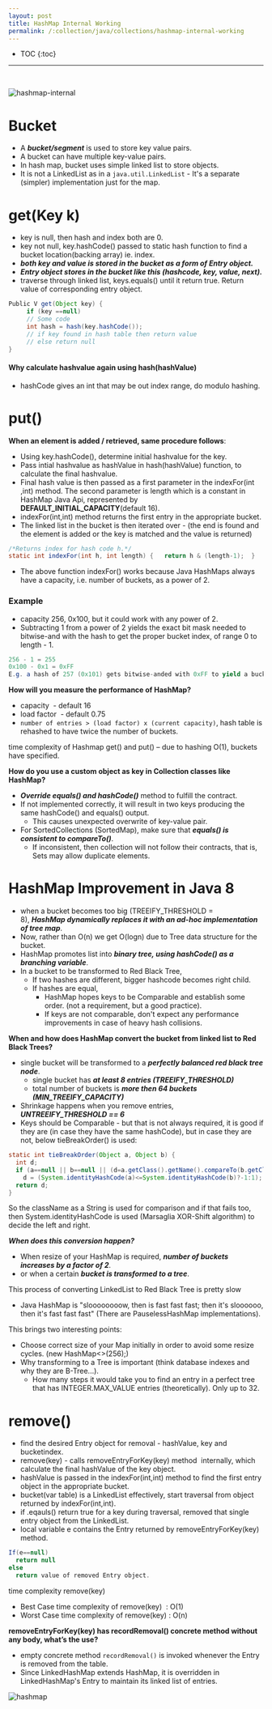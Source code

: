 ```yaml
---
layout: post
title: HashMap Internal Working
permalink: /:collection/java/collections/hashmap-internal-working
---
```


- TOC
{:toc}

<hr><br>

![hashmap-internal]({{site.cdn}}/java/collections/hashmap-internal.png)

# Bucket
* A ***bucket/segment*** is used to store key value pairs.
* A bucket can have multiple key-value pairs. 
* In hash map, bucket uses simple linked list to store objects.
* It is not a LinkedList as in a `java.util.LinkedList` - It's a separate (simpler) implementation just for the map.

# get(Key k)
* key is null, then hash and index both are 0.
* key not null, key.hashCode() passed to static hash function to find a bucket location(backing array) ie. index. 
* ***both key and value is stored in the bucket as a form of Entry object.***
* ***Entry object stores in the bucket like this (hashcode, key, value, next).***
* traverse through linked list, keys.equals() until it return true. Return value of corresponding entry object.

```java
Public V get(Object key) {
     if (key ==null)
     // Some code    
     int hash = hash(key.hashCode());    
     // if key found in hash table then return value
     // else return null
}
```

#### Why calculate hashvalue again using hash(hashValue) 
* hashCode gives an int that may be out index range, do modulo hashing.  

# put()
**When an element is added / retrieved, same procedure follows**:
* Using key.hashCode(), determine initial hashvalue for the key.
* Pass intial hashvalue as hashValue in hash(hashValue) function, to calculate the final hashvalue.
* Final hash value is then passed as a first parameter in the indexFor(int ,int) method.  The second parameter is length which is a constant in HashMap Java Api, represented by **DEFAULT_INITIAL_CAPACITY**(default 16).
* indexFor(int,int) method returns the first entry in the appropriate bucket.
* The linked list in the bucket is then iterated over - (the end is found and the element is added or the key is matched and the value is returned)

```java
/*Returns index for hash code h.*/
static int indexFor(int h, int length) {   return h & (length-1);  }
```
* The above function indexFor() works because Java HashMaps always have a capacity, i.e. number of buckets, as a power of 2.

### Example
* capacity 256, 0x100, but it could work with any power of 2.
* Subtracting 1 from a power of 2 yields the exact bit mask needed to bitwise-and with the hash to get the proper bucket index, of range 0 to length - 1.

```java
256 - 1 = 255
0x100 - 0x1 = 0xFF
E.g. a hash of 257 (0x101) gets bitwise-anded with 0xFF to yield a bucket number of 1.
```

**How will you measure the performance of HashMap?**  
* capacity     - default 16
* load factor     - default 0.75
* `number of entries > (load factor) x (current capacity)`, hash table is rehashed to have twice the number of buckets.

time complexity of Hashmap get() and put()
– due to hashing O(1), buckets have specified.

**How do you use a custom object as key in Collection classes like HashMap?**  
* ***Override equals() and hashCode()*** method to fulfill the contract.
* If not implemented correctly, it will result in two keys producing the same hashCode() and equals() output.
  * This causes unexpected overwrite of key-value pair.
* For SortedCollections (SortedMap), make sure that ***equals() is consistent to compareTo()***.
  * If inconsistent, then collection will not follow their contracts, that is, Sets may allow duplicate elements.

# HashMap Improvement in Java 8
* when a bucket becomes too big (TREEIFY_THRESHOLD = 8), ***HashMap dynamically replaces it with an ad-hoc implementation of tree map***. 
* Now, rather than O(n) we get O(logn) due to Tree data structure for the bucket. 
* HashMap promotes list into ***binary tree, using hashCode() as a branching variable***. 
* In a bucket to be transformed to Red Black Tree,
	- If two hashes are different, bigger hashcode becomes right child.
	- If hashes are equal,
		- HashMap hopes keys to be Comparable and establish some order. (not a requirement, but a good practice).
		- If keys are not comparable, don't expect any performance improvements in case of heavy hash collisions.

**When and how does HashMap convert the bucket from linked list to Red Black Trees?**  
* single bucket will be transformed to a ***perfectly balanced red black tree node***.
	- single bucket has ***at least 8 entries (TREEIFY_THRESHOLD)***
	- total number of buckets is ***more then 64 buckets (MIN_TREEIFY_CAPACITY)*** 
* Shrinkage happens when you remove entries, ***UNTREEIFY_THRESHOLD == 6***
* Keys should be Comparable - but that is not always required, it is good if they are (in case they have the same hashCode), but in case they are not, below tieBreakOrder() is used:

```java
static int tieBreakOrder(Object a, Object b) {
  int d;
  if (a==null || b==null || (d=a.getClass().getName().compareTo(b.getClass().getName()))==0)
    d = (System.identityHashCode(a)<=System.identityHashCode(b)?-1:1);
  return d;
}
```
So the className as a String is used for comparison and if that fails too, then System.identityHashCode is used (Marsaglia XOR-Shift algorithm) to decide the left and right.

***When does this conversion happen?***
* When resize of your HashMap is required, ***number of buckets increases by a factor of 2***.
* or when a certain ***bucket is transformed to a tree***.

This process of converting LinkedList to Red Black Tree is pretty slow
* Java HashMap is "sloooooooow, then is fast fast fast; then it's sloooooo, then it's fast fast fast" (There are PauselessHashMap implementations).

This brings two interesting points:
* Choose correct size of your Map initially in order to avoid some resize cycles. (new HashMap<>(256);)
* Why transforming to a Tree is important (think database indexes and why they are B-Tree...).
  * How many steps it would take you to find an entry in a perfect tree that has INTEGER.MAX_VALUE entries (theoretically). Only up to 32.

# remove()
* find the desired Entry object for removal - hashValue, key and bucketindex.
* remove(key) - calls removeEntryForKey(key) method  internally, which calculate the final hashValue of the key object.
* hashValue is passed in the indexFor(int,int) method to find the first entry object in the appropriate bucket.
* bucket(var table) is a LinkedList effectively, start traversal from object returned by indexFor(int,int). 
* if .eqauls() return true for a key during traversal, removed that single entry object from the LinkedList. 
* local variable e contains the Entry returned by removeEntryForKey(key) method.

```java
If(e==null) 
  return null
else
  return value of removed Entry object.
```
time complexity remove(key)
* Best Case time complexity of remove(key)  : O(1)  
* Worst Case time complexity of remove(key) : O(n)

**removeEntryForKey(key) has recordRemoval() concrete method without any body, what’s the use?**  
* empty concrete method `recordRemoval()` is invoked whenever the Entry is removed from the table. 
* Since LinkedHashMap extends HashMap, it is overridden in LinkedHashMap's Entry to maintain its linked list of entries.

![hashmap]({{site.cdn}}/java/collections/hashmap.png)
